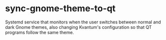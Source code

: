 # sync-gnome-theme-to-qt

Systemd service that monitors when the user switches between normal and dark Gnome themes, also changing Kvantum's configuration so that QT programs follow the same theme.
